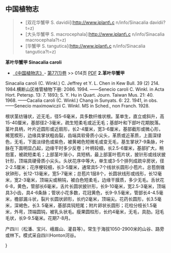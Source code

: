 
## 中国植物志

> * [双花华蟹甲  S.  davidii](http://www.iplant\.c n/info/Sinacalia davidii?t=z)
> * [大头华蟹甲  S.  macrocephala](http://www.iplant\.c n/info/Sinacalia macrocephala?t=z)
> * [华蟹甲  S.  tangutica](http://www.iplant\.c n/info/Sinacalia tangutica?t=z)


**革叶华蟹甲 Sinacalia caroli**

* [《中国植物志》](http://www.iplant.cn/frps)- [第77(1)卷](http://www.iplant.cn/frps/vol/77(1)) >> 014页 [PDF](http://www.iplant.cn/frps/pdf/77(1)/014a.PDF)
**2.革叶华蟹甲**

Sinacalia caroli (C. Winkl.) C. Jeffrey et Y. L. Chen in Kew Bull. 39 (2) 214. 1984.横断山区维管植物下册: 2086. 1994. ——Senecio caroli C. Winkl. in Acta Hort. Petersp. 13: 7. 1893; S. Y. Hu in Quart. Journ. Taiwan Mus. 21: 40. 1968. ——Cacalia caroli (C. Winkl.) Chang in Sunyats. 6: 22. 1941, in obs. ——Senecio maximowiczii C. Winkl. MS in Sched., non Franch. 1928.

根状茎纺锤状，近无毛，径5-6毫米，具多数纤维状根。茎单生，直立或斜升，高15-40厘米，基部径2-3毫米，疏生短柔毛或近无毛；基部叶和下部叶花期脱落。茎叶具柄，叶片近圆形或近扇形，长2-4厘米，宽3-6厘米，基部截形或微心形，稀宽楔形，边缘具掌状粗齿裂，齿端具软骨质小尖头，革质或近革质，上面深绿色，无毛，下面淡绿色或紫色，被黄褐色短微毛或变无毛，基生掌状7-9条脉，叶脉在下面明显凸起，边缘干时多少反卷；叶柄较细，长2.5-6厘米，基部扩大，稍抱茎，被疏短柔毛；上部茎叶渐小，具短柄，最上部茎叶苞片状，披针形或线状披针形，顶端具硬骨质小尖头。头状花序中等大，单生或3-5个排列成疏伞房状，径2-2.5厘米；花序梗较细，长3-5厘米，通常具5-7个线状长圆形小苞片。总苞倒锥状钟形，长12-13毫米，宽5-7毫米；总苞片1层8个，长圆状线形或线形，长12毫米，宽2-3毫米，顶端尖或稍钝，被白色短柔毛，边缘干膜质，多少无毛。舌状花6-8，黄色，管部长6毫米，舌片长圆状披针形，长9-10毫米，宽2.5-3毫米，顶端具3小齿，具4-6条脉；管状小花多数，花冠黄色，长9-9.5毫米，管部长4-4.5毫米，檐部漏斗状，裂片长圆状卵形，长约2毫米，顶端尖。花药长圆形，长3.5毫米，深褐色，长3. 5毫米，基部具钝短尾；附片卵状长圆形；花柱分枝长1.5毫米，外弯，顶端圆钝，被乳头状毛。瘦果圆柱形，长约4毫米，无毛，具肋。冠毛毛状，长9-9.5毫米。花期7-8月。

产四川（松潘、宝兴、峨眉山、灌县等）。常生于海拔1050-2900米的山谷、路旁或林下。模式采自四川Honton河谷。

}
